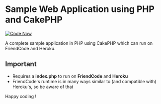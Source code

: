 Sample Web Application using PHP and CakePHP
=============

[![Code Now](https://friendco.de/widgets/image/codenow?url=https%3A%2F%2Fgithub.com%2FFriendCode%2Fcakephp-php-sample.git)](https://friendco.de/widgets/url/codenow?url=https%3A%2F%2Fgithub.com%2FFriendCode%2Fcakephp-php-sample.git)


A complete sample application in PHP using CakePHP which 
can run on FriendCode and Heroku.

## Important
 * Requires a **index.php** to run on **FriendCode** and **Heroku**
 * FriendCode's runtime is in many ways similar to (and compatible with) Heroku's, so be aware of that


Happy coding !